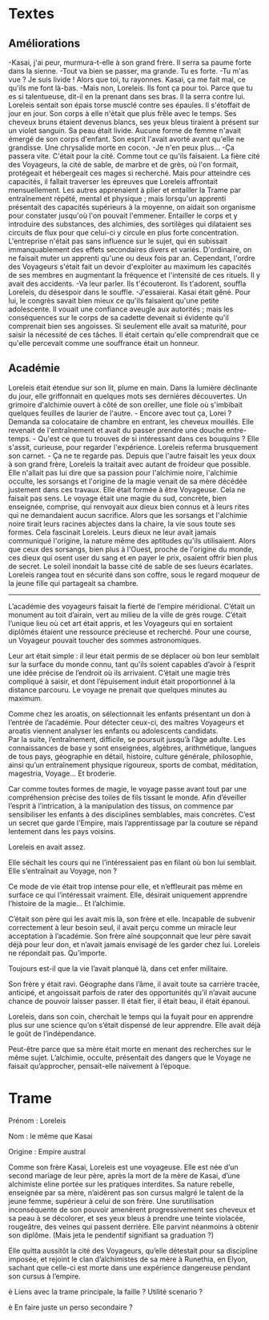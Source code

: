 ```table-of-contents
```
  
  

# Textes

## Améliorations
  
  -Kasai, j'ai peur, murmura-t-elle à son grand frère.
  Il serra sa paume forte dans la sienne.
  -Tout va bien se passer, ma grande. Tu es forte.
  -Tu m'as vue ? Je suis livide ! Alors que toi, tu rayonnes. Kasai, ça me fait mal, ce qu'ils me font là-bas.
  -Mais non, Loreleis. Ils font ça pour toi. Parce que tu es si talentueuse, dit-il en la prenant dans ses bras. Il la serra contre lui.
  Loreleis sentait son épais torse musclé contre ses épaules. Il s'étoffait de jour en jour. Son corps à elle n'était que plus frêle avec le temps. Ses cheveux bruns étaient devenus blancs, ses yeux bleus tiraient à présent sur un violet sanguin. Sa peau était livide. Aucune forme de femme n'avait émergé de son corps d'enfant. Son esprit l'avait avorté avant qu'elle ne grandisse. Une chrysalide morte en cocon.
  -Je n'en peux plus...
  -Ça passera vite.
 C'était pour la cité. Comme tout ce qu'ils faisaient.
La fière cité des Voyageurs, la cité de sable, de marbre et de grès, où l'on formait, protégeait et hébergeait ces mages si recherché. Mais pour atteindre ces capacités, il fallait traverser les épreuves que Loreleis affrontait mensuellement.
Les autres apprenaient à plier et entailler la Trame par entraînement répété, mental et physique ; mais lorsqu'un apprenti présentait des capacités supérieurs à la moyenne, on aidait son organisme pour constater jusqu'où l'on pouvait l'emmener. Entailler le corps et y introduire des substances, des alchimies, des sortilèges qui dilataient ses circuits de flux pour que celui-ci y circule en plus forte concentration. L'entreprise n'était pas sans influence sur le sujet, qui en subissait immanquablement des effets secondaires divers et variés.
D'ordinaire, on ne faisait muter un apprenti qu'une ou deux fois par an. Cependant, l'ordre des Voyageurs s'était fait un devoir d'exploiter au maximum les capacités de ses membres en augmentant la fréquence et l'intensité de ces rituels. Il y avait des accidents.
  -Va leur parler. Ils t'écouteront. Ils t'adorent, souffla Loreleis, du désespoir dans le souffle.
  -J'essaierai. Kasai était gêné. Pour lui, le congrès savait bien mieux ce qu'ils faisaient qu'une petite adolescente. Il vouait une confiance aveugle aux autorités ; mais les conséquences sur le corps de sa cadette devenait si évidente qu'il comprenait bien ses angoisses. Si seulement elle avait sa maturité, pour saisir la nécessité de ces tâches. Il était certain qu'elle comprendrait que ce qu'elle percevait comme une souffrance était un honneur.


## Académie

Loreleis était étendue sur son lit, plume en main. Dans la lumière déclinante du jour, elle griffonnait en quelques mots ses dernières découvertes. Un grimoire d'alchimie ouvert à côté de son oreiller, une fiole où s'imbibait quelques feuilles de laurier de l'autre. - Encore avec tout ça, Lorei ? Demanda sa colocataire de chambre en entrant, les cheveux mouillés. Elle revenait de l'entraînement et avait du passer prendre une douche entre-temps. - Qu'est ce que tu trouves de si intéressant dans ces bouquins ? Elle s'assit, curieuse, pour regarder l'expérience. Loreleis referma brusquement son carnet. - Ça ne te regarde pas. Depuis que l'autre faisait les yeux doux à son grand frère, Loreleis la traitait avec autant de froideur que possible. Elle n'allait pas lui dire que sa passion pour l'alchimie noire, l'alchimie occulte, les sorsangs et l'origine de la magie venait de sa mère décédée justement dans ces travaux. Elle était formée à être Voyageuse. Cela ne faisait pas sens. Le voyage était une magie du sud, concrète, bien enseignée, comprise, qui renvoyait aux dieux bien connus et à leurs rites qui ne demandaient aucun sacrifice. Alors que les sorsangs et l'alchimie noire tirait leurs racines abjectes dans la chaire, la vie sous toute ses formes. Cela fascinait Loreleis. Leurs dieux ne leur avait jamais communiqué l'origine, la nature même des aptitudes qu'ils utilisaient. Alors que ceux des sorsangs, bien plus à l'Ouest, proche de l'origine du monde, ces dieux qui osent user du sang et en payer le prix, osaient offrir bien plus de secret. Le soleil inondait la basse cité de sable de ses lueurs écarlates. Loreleis rangea tout en sécurité dans son coffre, sous le regard moqueur de la jeune fille qui partageait sa chambre.

* * *

L’académie des voyageurs faisait la fierté de l’empire méridional. C’était un monument au toit d’airain, vert au milieu de la ville de grès rouge. C’était l’unique lieu où cet art était appris, et les Voyageurs qui en sortaient diplômés étaient une ressource précieuse et recherché. Pour une course, un Voyageur pouvait toucher des sommes astronomiques.

Leur art était simple : il leur était permis de se déplacer où bon leur semblait sur la surface du monde connu, tant qu’ils soient capables d’avoir à l’esprit une idée précise de l’endroit où ils arrivaient. C’était une magie très compliqué à saisir, et dont l’épuisement induit était proportionnel à la distance parcouru. Le voyage ne prenait que quelques minutes au maximum.

Comme chez les aroatis, on sélectionnait les enfants présentant un don à l’entrée de l’académie. Pour détecter ceux-ci, des maîtres Voyageurs et aroatis viennent analyser les enfants ou adolescents candidats.  
Par la suite, l’entraînement, difficile, se poursuit jusqu’à l’âge adulte. Les connaissances de base y sont enseignées, algèbres, arithmétique, langues de tous pays, géographie en détail, histoire, culture générale, philosophie, ainsi qu’un entraînement physique rigoureux, sports de combat, méditation, magestria, Voyage… Et broderie.

Car comme toutes formes de magie, le voyage passe avant tout par une compréhension précise des toiles de fils tissant le monde. Afin d’éveiller l’esprit à l’intrication, à la manipulation des tissus, on commence par sensibiliser les enfants à des disciplines semblables, mais concrètes. C’est un secret que garde l’Empire, mais l’apprentissage par la couture se répand lentement dans les pays voisins.

Loreleis en avait assez.

Elle séchait les cours qui ne l’intéressaient pas en filant où bon lui semblait. Elle s’entraînait au Voyage, non ?

Ce mode de vie était trop intense pour elle, et n’effleurait pas même en surface ce qui l’intéressait vraiment. Elle, désirait uniquement apprendre l’histoire de la magie… Et l’alchimie.

C’était son père qui les avait mis là, son frère et elle. Incapable de subvenir correctement à leur besoin seul, il avait perçu comme un miracle leur acceptation à l’académie. Son frère aîné soupçonnait que leur père savait déjà pour leur don, et n’avait jamais envisagé de les garder chez lui. Loreleis ne répondait pas. Qu’importe.

Toujours est-il que la vie l’avait planqué là, dans cet enfer militaire.

Son frère y était ravi. Géographe dans l’âme, il avait toute sa carrière tracée, anticipé, et angoissait parfois de rater des opportunités qu’il n’avait aucune chance de pouvoir laisser passer. Il était fier, il était beau, il était épanoui.

Loreleis, dans son coin, cherchait le temps qui la fuyait pour en apprendre plus sur une science qu’on s’était dispensé de leur apprendre. Elle avait déjà le goût de l’indépendance.

Peut-être parce que sa mère était morte en menant des recherches sur le même sujet. L’alchimie, occulte, présentait des dangers que le Voyage ne faisait qu’approcher, pensait-elle naïvement à l’époque.
# Trame

Prénom : Loreleis

Nom : le même que Kasai

Origine : Empire austral

Comme son frère Kasai, Loreleis est une voyageuse. Elle est née d’un second mariage de leur père, après la mort de la mère de Kasai, d’une alchimiste eline portée sur les pratiques interdites. Sa nature rebelle, enseignée par sa mère, n’aidèrent pas son cursus malgré le talent de la jeune femme, supérieur à celui de son frère. Une surutilisation inconséquente de son pouvoir amenèrent progressivement ses cheveux et sa peau à se décolorer, et ses yeux bleus à prendre une teinte violacée, rougeâtre, des veines qui passent derrière. Elle parvint néanmoins à obtenir son diplôme. (Mais jeta le pendentif signifiant sa graduation ?)

Elle quitta aussitôt la cité des Voyageurs, qu’elle détestait pour sa discipline imposée, et rejoint le clan d’alchimistes de sa mère à Runethia, en Elyon, sachant que celle-ci est morte dans une expérience dangereuse pendant son cursus à l’empire.

è Liens avec la trame principale, la faille ? Utilité scenario ?

è En faire juste un perso secondaire ?